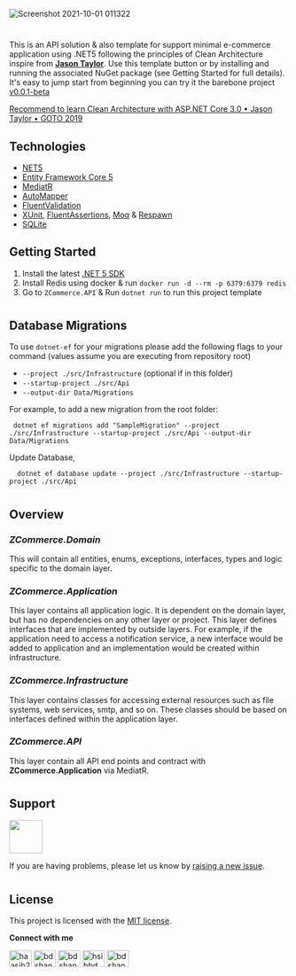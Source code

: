 
![Screenshot 2021-10-01 011322](https://user-images.githubusercontent.com/37630292/135517556-e8757cf9-44fa-428b-a476-a7236df5066a.png)

 #

 This is an API solution & also template for support minimal e-commerce application using .NET5 following the principles of Clean Architecture inspire from [**Jason Taylor**](https://github.com/jasontaylordev/CleanArchitecture). Use this template button or by installing and running the associated NuGet package (see Getting Started for full details). It's easy to jump start from beginning you can try it the barebone project [v0.0.1-beta](https://github.com/sefatanam/ZCommerce/releases/tag/v-0.0.1-beta)

[Recommend to learn Clean Architecture with ASP.NET Core 3.0 • Jason Taylor • GOTO 2019](https://www.youtube.com/watch?v=dK4Yb6-LxAk)


## **Technologies**

* [NET5](https://devblogs.microsoft.com/dotnet/introducing-net-5/)
* [Entity Framework Core 5](https://docs.microsoft.com/en-us/ef/core/)
* [MediatR](https://github.com/jbogard/MediatR)
* [AutoMapper](https://automapper.org/)
* [FluentValidation](https://fluentvalidation.net/)
* [XUnit](https://xunit.net/), [FluentAssertions](https://fluentassertions.com/), [Moq](https://github.com/moq) & [Respawn](https://github.com/jbogard/Respawn)
* [SQLite](https://www.sqlite.org/index.htmls)


## **Getting Started**

1. Install the latest [.NET 5 SDK](https://dotnet.microsoft.com/download/dotnet/5.0)
2. Install Redis using docker & run ``docker run -d --rm -p 6379:6379 redis``
3. Go to ``ZCommerce.API`` & Run `dotnet run` to run this project template
#
## **Database Migrations**

To use `dotnet-ef` for your migrations please add the following flags to your command (values assume you are executing from repository root)

* `--project ./src/Infrastructure` (optional if in this folder)
* `--startup-project ./src/Api`
* `--output-dir Data/Migrations`

For example, to add a new migration from the root folder:

 ` dotnet ef migrations add "SampleMigration" --project ./src/Infrastructure --startup-project ./src/Api --output-dir Data/Migrations`
    
Update Database,

 `  dotnet ef database update --project ./src/Infrastructure --startup-project ./src/Api`

#

 ## **Overview**

### ***ZCommerce.Domain***

This will contain all entities, enums, exceptions, interfaces, types and logic specific to the domain layer.

### ***ZCommerce.Application***

This layer contains all application logic. It is dependent on the domain layer, but has no dependencies on any other layer or project. This layer defines interfaces that are implemented by outside layers. For example, if the application need to access a notification service, a new interface would be added to application and an implementation would be created within infrastructure.

### ***ZCommerce.Infrastructure***

This layer contains classes for accessing external resources such as file systems, web services, smtp, and so on. These classes should be based on interfaces defined within the application layer.


### ***ZCommerce.API***
This layer contain all API end points and contract with **ZCommerce.Application** via MediatR.

#

## **Support** 
<img src="https://media.giphy.com/media/hvRJCLFzcasrR4ia7z/giphy.gif" width="60px">

If you are having problems, please let us know by [raising a new issue](https://github.com/sefatanam/ZCommerce/issues/new).



#
## **License**

This project is licensed with the [MIT license](LICENSE).


**Connect with me**
<p align="left">
<a href="https://twitter.com/sefatanam" target="blank"><img align="center" src="https://raw.githubusercontent.com/rahuldkjain/github-profile-readme-generator/master/src/images/icons/Social/twitter.svg" alt="haasib25" height="30" width="40" /></a>
<a href="https://www.linkedin.com/in/SefatAnam" target="blank"><img align="center" src="https://raw.githubusercontent.com/rahuldkjain/github-profile-readme-generator/master/src/images/icons/Social/linked-in-alt.svg" alt="bdshanto" height="30" width="40" /></a>
<a href="https://stackoverflow.com/users/13146200/sefat-anam" target="blank"><img align="center" src="https://raw.githubusercontent.com/rahuldkjain/github-profile-readme-generator/master/src/images/icons/Social/stack-overflow.svg" alt="bdshanto" height="30" width="40" /></a>
<a href="https://www.instagram.com/im.sefat/" target="blank"><img align="center" src="https://raw.githubusercontent.com/rahuldkjain/github-profile-readme-generator/master/src/images/icons/Social/instagram.svg" alt="hsibbd" height="30" width="40" /></a>
<a href="https://medium.com/sefatanam" target="blank"><img align="center" src="https://raw.githubusercontent.com/rahuldkjain/github-profile-readme-generator/master/src/images/icons/Social/medium.svg" alt="bdshanto" height="30" width="40" /></a>
  
</p>